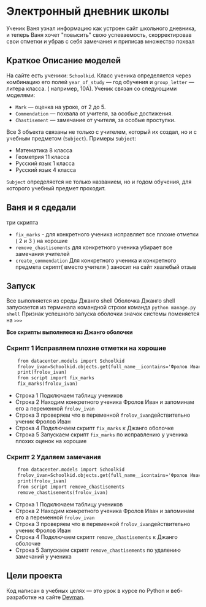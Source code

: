 # Электронный дневник школы
Ученик Ваня узнал информацию как устроен сайт школьного дневника,
и теперь Ваня хочет "повысить" свою успеваемость, скорректировав свои отметки
и убрав с себя замечания и приписав множество похвал


## Краткое Описание моделей

На сайте есть ученики: `Schoolkid`. Класс ученика определяется через комбинацию его полей `year_of_study` — год обучения и `group_letter` — литера класса. ( например, 10А). Ученик связан со следующими моделями:

- `Mark` — оценка на уроке, от 2 до 5.
- `Commendation` — похвала от учителя, за особые достижения.
- `Chastisement` — замечание от учителя, за особые проступки.

Все 3 объекта связаны не только с учителем, который их создал, но и с учебным предметом (`Subject`). Примеры `Subject`:

- Математика 8 класса
- Геометрия 11 класса
- Русский язык 1 класса
- Русский язык 4 класса

`Subject` определяется не только названием, но и годом обучения, для которого учебный предмет проходит.

## Ваня и я  сдедали
три скрипта
- `fix_marks`  - для конкретного ученика  исправляет все плохие отметки ( 2 и 3 ) на хорошие
- `remove_chastisements` для конкретного ученика убирает все замечания учителей
- `create_commendation` Для конкретного ученика и конкретного предмета скрипт( вместо учителя ) заносит на сайт хвалебый отзыв


## Запуск

Все выполняется из среды Джанго  shell
Оболочка Джанго  shell запускается из терминала командной строки
команда `python manage.py shell`
Признак успешного запуска оболочки значок системы поменяется на `>>>`

**Все скрипты выполняеся из Джанго оболочки**

### Скрипт 1 Исправляем плохие отметки на хорошие

```html
    from datacenter.models import Schoolkid
    frolov_ivan=Schoolkid.objects.get(full_name__icontains='Фролов Иван')
    print(frolov_ivan)
    from script import fix_marks
    fix_marks(frolov_ivan)
```

- Строка 1 Подключаем таблицу учеников
- Строка 2 Находим конкретного ученика Фролов Иван и запоминам его а переменной `frolov_ivan`
- Строка 3 проверяем что в переменной `frolov_ivan`действительно ученик Фролов Иван
- Строка 4 Подключаем скрипт `fix_marks` к Джанго оболочке
- Строка 5 Запускаем скрипт `fix_marks` по исправлению у ученика плохих оценок на хорошие
 
### Скрипт 2 Удаляем замечания

```html
    from datacenter.models import Schoolkid
    frolov_ivan=Schoolkid.objects.get(full_name__icontains='Фролов Иван')
    print(frolov_ivan)
    from script import remove_chastisements
    remove_chastisements(frolov_ivan)
```

- Строка 1 Подключаем таблицу учеников
- Строка 2 Находим конкретного ученика Фролов Иван и запоминам его а переменной `frolov_ivan`
- Строка 3 проверяем что в переменной `frolov_ivan`действительно ученик Фролов Иван
- Строка 4 Подключаем скрипт `remove_chastisements` к Джанго оболочке
- Строка 5 Запускаем скрипт `remove_chastisements` по удалению замечаний у ученика
 


 






## Цели проекта

Код написан в учебных целях — это урок в курсе по Python и веб-разработке на сайте [Devman](https://dvmn.org).

